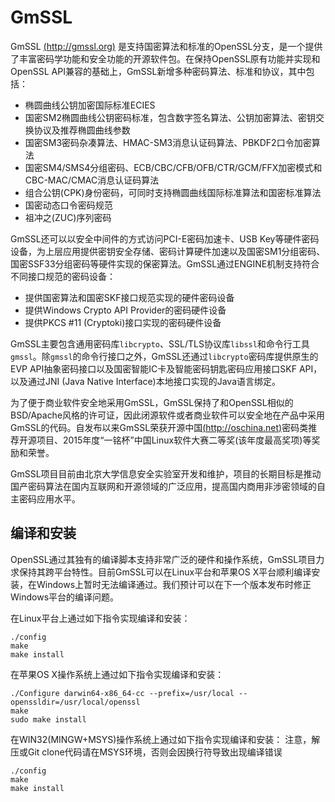 # GmSSL

GmSSL [(http://gmssl.org)](http://gmssl.org) 是支持国密算法和标准的OpenSSL分支，是一个提供了丰富密码学功能和安全功能的开源软件包。在保持OpenSSL原有功能并实现和OpenSSL API兼容的基础上，GmSSL新增多种密码算法、标准和协议，其中包括：

* 椭圆曲线公钥加密国际标准ECIES
* 国密SM2椭圆曲线公钥密码标准，包含数字签名算法、公钥加密算法、密钥交换协议及推荐椭圆曲线参数
* 国密SM3密码杂凑算法、HMAC-SM3消息认证码算法、PBKDF2口令加密算法
* 国密SM4/SMS4分组密码、ECB/CBC/CFB/OFB/CTR/GCM/FFX加密模式和CBC-MAC/CMAC消息认证码算法
* 组合公钥(CPK)身份密码，可同时支持椭圆曲线国际标准算法和国密标准算法
* 国密动态口令密码规范
* 祖冲之(ZUC)序列密码

GmSSL还可以以安全中间件的方式访问PCI-E密码加速卡、USB Key等硬件密码设备，为上层应用提供密钥安全存储、密码计算硬件加速以及国密SM1分组密码、国密SSF33分组密码等硬件实现的保密算法。GmSSL通过ENGINE机制支持符合不同接口规范的密码设备：

* 提供国密算法和国密SKF接口规范实现的硬件密码设备
* 提供Windows Crypto API Provider的密码硬件设备
* 提供PKCS #11 (Cryptoki)接口实现的密码硬件设备

GmSSL主要包含通用密码库`libcrypto`、SSL/TLS协议库`libssl`和命令行工具`gmssl`。除`gmssl`的命令行接口之外，GmSSL还通过`libcrypto`密码库提供原生的EVP API抽象密码接口以及国密智能IC卡及智能密码钥匙密码应用接口SKF API，以及通过JNI (Java Native Interface)本地接口实现的Java语言绑定。

为了便于商业软件安全地采用GmSSL，GmSSL保持了和OpenSSL相似的BSD/Apache风格的许可证，因此闭源软件或者商业软件可以安全地在产品中采用GmSSL的代码。自发布以来GmSSL荣获开源中国[(http://oschina.net)](http://oschina.net)密码类推荐开源项目、2015年度“一铭杯”中国Linux软件大赛二等奖(该年度最高奖项)等奖励和荣誉。

GmSSL项目目前由北京大学信息安全实验室开发和维护，项目的长期目标是推动国产密码算法在国内互联网和开源领域的广泛应用，提高国内商用非涉密领域的自主密码应用水平。

## 编译和安装

OpenSSL通过其独有的编译脚本支持非常广泛的硬件和操作系统，GmSSL项目力求保持其跨平台特性。目前GmSSL可以在Linux平台和苹果OS X平台顺利编译安装，在Windows上暂时无法编译通过。我们预计可以在下一个版本发布时修正Windows平台的编译问题。

在Linux平台上通过如下指令实现编译和安装：

```
./config
make
make install
```

在苹果OS X操作系统上通过如下指令实现编译和安装：
```
./Configure darwin64-x86_64-cc --prefix=/usr/local --openssldir=/usr/local/openssl
make
sudo make install
```

在WIN32(MINGW+MSYS)操作系统上通过如下指令实现编译和安装：
注意，解压或Git clone代码请在MSYS环境，否则会因换行符导致出现编译错误

```
./config
make
make install
```

